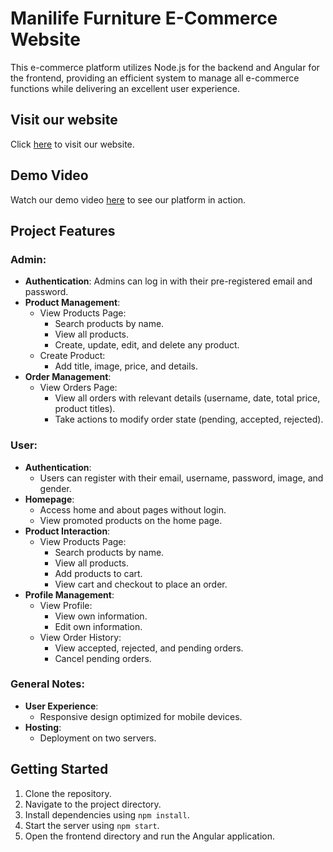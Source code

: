 # Manilife Furniture E-Commerce Website

This e-commerce platform utilizes Node.js for the backend and Angular for the frontend, providing an efficient system to manage all e-commerce functions while delivering an excellent user experience.

## Visit our website

Click [here](https://e-commerce-omj8.vercel.app/) to visit our website.

## Demo Video
Watch our demo video [here](https://drive.google.com/file/d/1QQP0mnOxmIIcgtwi8E2AwYi4EHIWCz53/view?usp=drive_link) to see our platform in action.

## Project Features

### Admin:
- **Authentication**: Admins can log in with their pre-registered email and password.
- **Product Management**:
  - View Products Page:
    - Search products by name.
    - View all products.
    - Create, update, edit, and delete any product.
  - Create Product:
    - Add title, image, price, and details.
- **Order Management**:
  - View Orders Page:
    - View all orders with relevant details (username, date, total price, product titles).
    - Take actions to modify order state (pending, accepted, rejected).

### User:
- **Authentication**:
  - Users can register with their email, username, password, image, and gender.
- **Homepage**:
  - Access home and about pages without login.
  - View promoted products on the home page.
- **Product Interaction**:
  - View Products Page:
    - Search products by name.
    - View all products.
    - Add products to cart.
    - View cart and checkout to place an order.
- **Profile Management**:
  - View Profile:
    - View own information.
    - Edit own information.
  - View Order History:
    - View accepted, rejected, and pending orders.
    - Cancel pending orders.

### General Notes:
- **User Experience**:
  - Responsive design optimized for mobile devices.
- **Hosting**:
  - Deployment on two servers.

## Getting Started
1. Clone the repository.
2. Navigate to the project directory.
3. Install dependencies using `npm install`.
4. Start the server using `npm start`.
5. Open the frontend directory and run the Angular application.

